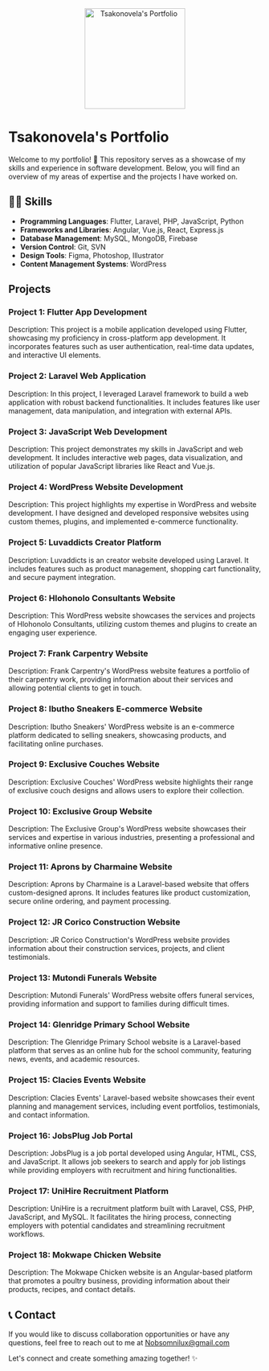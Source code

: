 <div align="center">
  <img src="https://www.vectorstock.com/royalty-free-vectors/programmer-avatar-vectors" alt="Tsakonovela's Portfolio" width="200px">
</div>

# Tsakonovela's Portfolio

Welcome to my portfolio! 🚀 This repository serves as a showcase of my skills and experience in software development. Below, you will find an overview of my areas of expertise and the projects I have worked on.

## 👨‍💻 Skills

- **Programming Languages**: Flutter, Laravel, PHP, JavaScript, Python
- **Frameworks and Libraries**: Angular, Vue.js, React, Express.js
- **Database Management**: MySQL, MongoDB, Firebase
- **Version Control**: Git, SVN
- **Design Tools**: Figma, Photoshop, Illustrator
- **Content Management Systems**: WordPress

## Projects

### Project 1: Flutter App Development

Description: This project is a mobile application developed using Flutter, showcasing my proficiency in cross-platform app development. It incorporates features such as user authentication, real-time data updates, and interactive UI elements.

### Project 2: Laravel Web Application

Description: In this project, I leveraged Laravel framework to build a web application with robust backend functionalities. It includes features like user management, data manipulation, and integration with external APIs.

### Project 3: JavaScript Web Development

Description: This project demonstrates my skills in JavaScript and web development. It includes interactive web pages, data visualization, and utilization of popular JavaScript libraries like React and Vue.js.

### Project 4: WordPress Website Development

Description: This project highlights my expertise in WordPress and website development. I have designed and developed responsive websites using custom themes, plugins, and implemented e-commerce functionality.

### Project 5: Luvaddicts Creator Platform

Description: Luvaddicts is an creator website developed using Laravel. It includes features such as product management, shopping cart functionality, and secure payment integration.

### Project 6: Hlohonolo Consultants Website

Description: This WordPress website showcases the services and projects of Hlohonolo Consultants, utilizing custom themes and plugins to create an engaging user experience.

### Project 7: Frank Carpentry Website

Description: Frank Carpentry's WordPress website features a portfolio of their carpentry work, providing information about their services and allowing potential clients to get in touch.

### Project 8: Ibutho Sneakers E-commerce Website

Description: Ibutho Sneakers' WordPress website is an e-commerce platform dedicated to selling sneakers, showcasing products, and facilitating online purchases.

### Project 9: Exclusive Couches Website

Description: Exclusive Couches' WordPress website highlights their range of exclusive couch designs and allows users to explore their collection.

### Project 10: Exclusive Group Website

Description: The Exclusive Group's WordPress website showcases their services and expertise in various industries, presenting a professional and informative online presence.

### Project 11: Aprons by Charmaine Website

Description: Aprons by Charmaine is a Laravel-based website that offers custom-designed aprons. It includes features like product customization, secure online ordering, and payment processing.

### Project 12: JR Corico Construction Website

Description: JR Corico Construction's WordPress website provides information about their construction services, projects, and client testimonials.

### Project 13: Mutondi Funerals Website

Description: Mutondi Funerals' WordPress website offers funeral services, providing information and support to families during difficult times.

### Project 14: Glenridge Primary School Website

Description: The Glenridge Primary School website is a Laravel-based platform that serves as an online hub for the school community, featuring news, events, and academic resources.

### Project 15: Clacies Events Website

Description: Clacies Events' Laravel-based website showcases their event planning and management services, including event portfolios, testimonials, and contact information.

### Project 16: JobsPlug Job Portal

Description: JobsPlug is a job portal developed using Angular, HTML, CSS, and JavaScript. It allows job seekers to search and apply for job listings while providing employers with recruitment and hiring functionalities.

### Project 17: UniHire Recruitment Platform

Description: UniHire is a recruitment platform built with Laravel, CSS, PHP, JavaScript, and MySQL. It facilitates the hiring process, connecting employers with potential candidates and streamlining recruitment workflows.

### Project 18: Mokwape Chicken Website

Description: The Mokwape Chicken website is an Angular-based platform that promotes a poultry business, providing information about their products, recipes, and contact details.

## 📞 Contact

If you would like to discuss collaboration opportunities or have any questions, feel free to reach out to me at Nobsomnilux@gmail.com

Let's connect and create something amazing together! ✨

</div>

